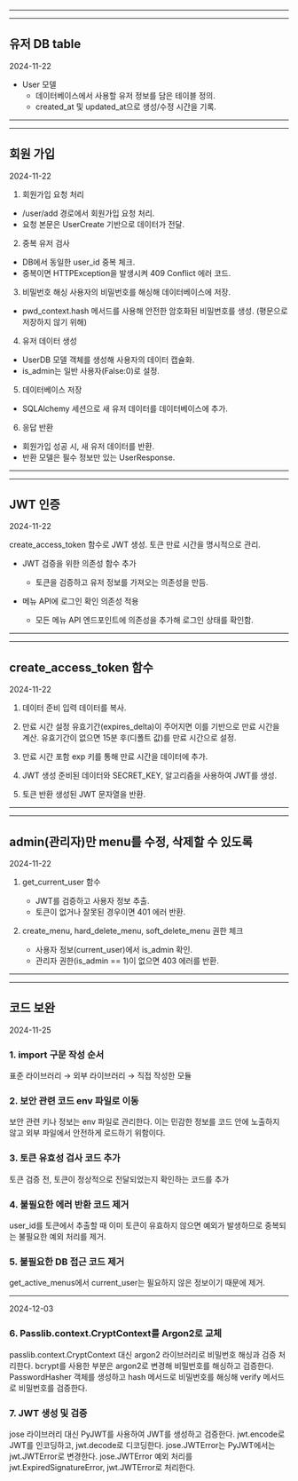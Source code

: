 
---
---
## 유저 DB table
2024-11-22

- User 모델
    - 데이터베이스에서 사용할 유저 정보를 담은 테이블 정의.
    - created_at 및 updated_at으로 생성/수정 시간을 기록.
---
---
## 회원 가입
2024-11-22
1. 회원가입 요청 처리
- /user/add 경로에서 회원가입 요청 처리.
- 요청 본문은 UserCreate 기반으로 데이터가 전달.
2. 중복 유저 검사
- DB에서 동일한 user_id 중복 체크.
- 중복이면 HTTPException을 발생시켜 409 Conflict 에러 코드.

3. 비밀번호 해싱
사용자의 비밀번호를 해싱해 데이터베이스에 저장.
- pwd_context.hash 메서드를 사용해 안전한 암호화된 비밀번호를 생성. (평문으로 저장하지 않기 위해)

4. 유저 데이터 생성
- UserDB 모델 객체를 생성해 사용자의 데이터 캡슐화.
- is_admin는 일반 사용자(False:0)로 설정.

5. 데이터베이스 저장
- SQLAlchemy 세션으로 새 유저 데이터를 데이터베이스에 추가.

6. 응답 반환
- 회원가입 성공 시, 새 유저 데이터를 반환.
- 반환 모델은 필수 정보만 있는 UserResponse.
---
---
## JWT 인증
2024-11-22

create_access_token 함수로 JWT 생성.
토큰 만료 시간을 명시적으로 관리.

- JWT 검증을 위한 의존성 함수 추가 
    - 토큰을 검증하고 유저 정보를 가져오는 의존성을 만듬.

- 메뉴 API에 로그인 확인 의존성 적용
    - 모든 메뉴 API 엔드포인트에 의존성을 추가해 로그인 상태를 확인함.
---
---
## create_access_token 함수
2024-11-22

1. 데이터 준비
입력 데이터를 복사.

2. 만료 시간 설정
유효기간(expires_delta)이 주어지면 이를 기반으로 만료 시간을 계산.
유효기간이 없으면 15분 후(디폴트 값)를 만료 시간으로 설정.

3. 만료 시간 포함
exp 키를 통해 만료 시간을 데이터에 추가.

4. JWT 생성
준비된 데이터와 SECRET_KEY, 알고리즘을 사용하여 JWT를 생성.

5. 토큰 반환
생성된 JWT 문자열을 반환.


---
---
## admin(관리자)만 menu를 수정, 삭제할 수 있도록
2024-11-22

1. get_current_user 함수

    - JWT를 검증하고 사용자 정보 추출.
    - 토큰이 없거나 잘못된 경우이면 401 에러 반환.

2. create_menu, hard_delete_menu, soft_delete_menu 권한 체크

    - 사용자 정보(current_user)에서 is_admin 확인.
    - 관리자 권한(is_admin == 1)이 없으면 403 에러를 반환.
---
---
## 코드 보완
2024-11-25
### 1. import 구문 작성 순서
표준 라이브러리 → 외부 라이브러리 → 직접 작성한 모듈

### 2. 보안 관련 코드 env 파일로 이동
보안 관련 키나 정보는 env 파일로 관리한다. 이는 민감한 정보를 코드 안에 노출하지 않고 외부 파일에서 안전하게 로드하기 위함이다.

###  3. 토큰 유효성 검사 코드 추가
토큰 검증 전, 토큰이 정상적으로 전달되었는지 확인하는 코드를 추가

### 4. 불필요한 에러 반환 코드 제거
user_id를 토큰에서 추출할 때 이미 토큰이 유효하지 않으면 예외가 발생하므로 중복되는 불필요한 예외 처리를 제거.

### 5. 불필요한 DB 접근 코드 제거
get_active_menus에서 current_user는 필요하지 않은 정보이기 때문에 제거.

---
2024-12-03
### 6. Passlib.context.CryptContext를 Argon2로 교체

passlib.context.CryptContext 대신 argon2 라이브러리로 비밀번호 해싱과 검증 처리한다.
bcrypt를 사용한 부분은 argon2로 변경해 비밀번호를 해싱하고 검증한다.
PasswordHasher 객체를 생성하고 hash 메서드로 비밀번호를 해싱해 verify 메서드로 비밀번호를 검증한다.

### 7. JWT 생성 및 검증

jose 라이브러리 대신 PyJWT를 사용하여 JWT를 생성하고 검증한다.
jwt.encode로 JWT를 인코딩하고, jwt.decode로 디코딩한다.
jose.JWTError는 PyJWT에서는 jwt.JWTError로 변경한다.
jose.JWTError 예외 처리를 jwt.ExpiredSignatureError, jwt.JWTError로 처리한다.